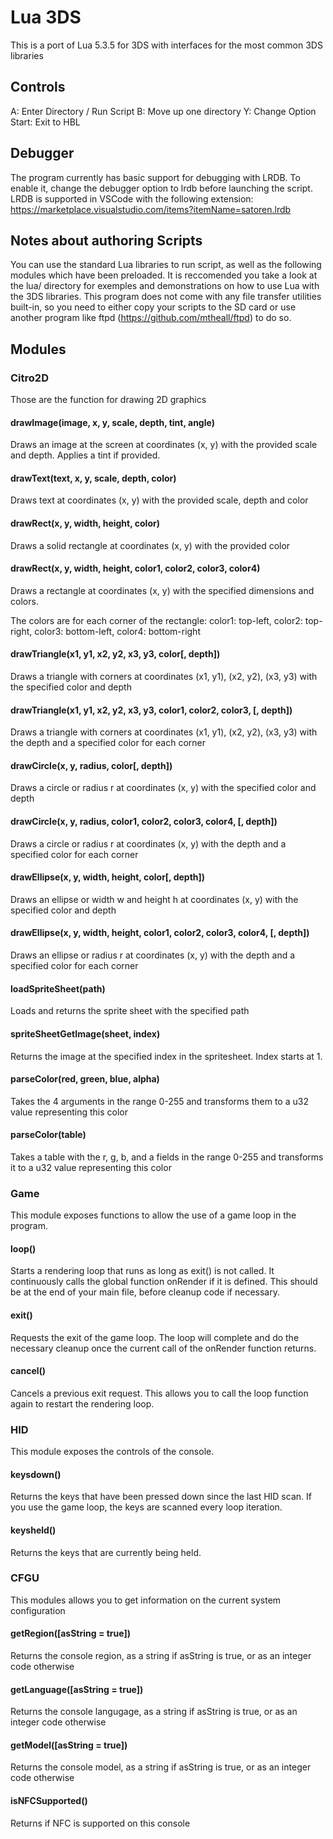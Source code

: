 Lua 3DS
=======

This is a port of Lua 5.3.5 for 3DS with interfaces for the most common 3DS libraries

## Controls
A: Enter Directory / Run Script
B: Move up one directory
Y: Change Option
Start: Exit to HBL

## Debugger
The program currently has basic support for debugging with LRDB. To enable it, change the debugger option to lrdb before launching the script.
LRDB is supported in VSCode with the following extension: https://marketplace.visualstudio.com/items?itemName=satoren.lrdb

## Notes about authoring Scripts
You can use the standard Lua libraries to run script, as well as the following modules which have been preloaded. It is reccomended you take a
look at the lua/ directory for exemples and demonstrations on how to use Lua with the 3DS libraries. This program does not come with any file
transfer utilities built-in, so you need to either copy your scripts to the SD card or use another program like ftpd (https://github.com/mtheall/ftpd) to do so.

## Modules
### Citro2D

Those are the function for drawing 2D graphics

#### drawImage(image, x, y, scale, depth, tint, angle)
Draws an image at the screen at coordinates (x, y) with the provided scale and depth. Applies a tint if provided.

#### drawText(text, x, y, scale, depth, color)
Draws text at coordinates (x, y) with the provided scale, depth and color

#### drawRect(x, y, width, height, color)
Draws a solid rectangle at coordinates (x, y) with the provided color

#### drawRect(x, y, width, height, color1, color2, color3, color4)
Draws a rectangle at coordinates (x, y) with the specified dimensions and colors.

The colors are for each corner of the rectangle: color1: top-left, color2: top-right, color3: bottom-left, color4: bottom-right

#### drawTriangle(x1, y1, x2, y2, x3, y3, color[, depth])
Draws a triangle with corners at coordinates (x1, y1), (x2, y2), (x3, y3) with the specified color and depth

#### drawTriangle(x1, y1, x2, y2, x3, y3, color1, color2, color3, [, depth])
Draws a triangle with corners at coordinates (x1, y1), (x2, y2), (x3, y3) with the depth and a specified color for each corner

#### drawCircle(x, y, radius, color[, depth])
Draws a circle or radius r at coordinates (x, y) with the specified color and depth

#### drawCircle(x, y, radius, color1, color2, color3, color4, [, depth])
Draws a circle or radius r at coordinates (x, y) with the depth and a specified color for each corner

#### drawEllipse(x, y, width, height, color[, depth])
Draws an ellipse or width w and height h at coordinates (x, y) with the specified color and depth

#### drawEllipse(x, y, width, height, color1, color2, color3, color4, [, depth])
Draws an ellipse or radius r at coordinates (x, y) with the depth and a specified color for each corner

#### loadSpriteSheet(path)
Loads and returns the sprite sheet with the specified path

#### spriteSheetGetImage(sheet, index)
Returns the image at the specified index in the spritesheet. Index starts at 1.

#### parseColor(red, green, blue, alpha)
Takes the 4 arguments in the range 0-255 and transforms them to a u32 value representing this color

#### parseColor(table)
Takes a table with the r, g, b, and a fields in the range 0-255 and transforms it to a u32 value representing this color

### Game

This module exposes functions to allow the use of a game loop in the program. 

#### loop()
Starts a rendering loop that runs as long as exit() is not called. It continuously calls the global function onRender if it is defined.
This should be at the end of your main file, before cleanup code if necessary. 

#### exit()
Requests the exit of the game loop. The loop will complete and do the necessary cleanup once the current call of the onRender function returns.

#### cancel()
Cancels a previous exit request. This allows you to call the loop function again to restart the rendering loop.


### HID

This module exposes the controls of the console.

#### keysdown()
Returns the keys that have been pressed down since the last HID scan. If you use the game loop, the keys are scanned every loop iteration.

#### keysheld()
Returns the keys that are currently being held.

### CFGU

This modules allows you to get information on the current system configuration

#### getRegion([asString = true])
Returns the console region, as a string if asString is true, or as an integer code otherwise

#### getLanguage([asString = true])
Returns the console langugage, as a string if asString is true, or as an integer code otherwise

#### getModel([asString = true])
Returns the console model, as a string if asString is true, or as an integer code otherwise

#### isNFCSupported()
Returns if NFC is supported on this console